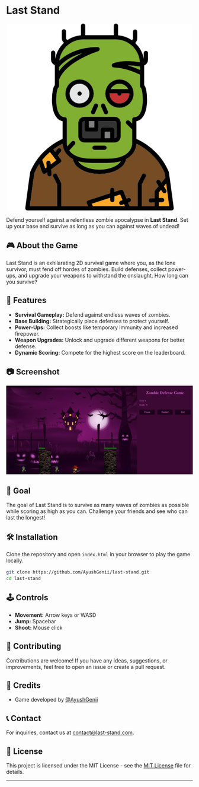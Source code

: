 # Last Stand

![Game Logo](/assets/favicon.ico)

Defend yourself against a relentless zombie apocalypse in **Last Stand**. Set up your base and survive as long as you can against waves of undead!

## 🎮 About the Game
Last Stand is an exhilarating 2D survival game where you, as the lone survivor, must fend off hordes of zombies. Build defenses, collect power-ups, and upgrade your weapons to withstand the onslaught. How long can you survive?

## 🚀 Features
- **Survival Gameplay:** Defend against endless waves of zombies.
- **Base Building:** Strategically place defenses to protect yourself.
- **Power-Ups:** Collect boosts like temporary immunity and increased firepower.
- **Weapon Upgrades:** Unlock and upgrade different weapons for better defense.
- **Dynamic Scoring:** Compete for the highest score on the leaderboard.

## 📷 Screenshot
![Gameplay Screenshot 1](/assets/screenshot1.png)

## 🎯 Goal
The goal of Last Stand is to survive as many waves of zombies as possible while scoring as high as you can. Challenge your friends and see who can last the longest!

## 🛠️ Installation
Clone the repository and open `index.html` in your browser to play the game locally.

```bash
git clone https://github.com/AyushGenii/last-stand.git
cd last-stand
```

## 🕹️ Controls
- **Movement:** Arrow keys or WASD
- **Jump:** Spacebar
- **Shoot:** Mouse click

## 📝 Contributing
Contributions are welcome! If you have any ideas, suggestions, or improvements, feel free to open an issue or create a pull request.

## 🌟 Credits
- Game developed by [@AyushGenii](https://github.com/AyushGenii)

## 📞 Contact
For inquiries, contact us at [contact@last-stand.com](mailto:mukulanand.dev@gmail.com).

## 📄 License
This project is licensed under the MIT License - see the [MIT License](https://choosealicense.com/licenses/mit/) file for details.

---